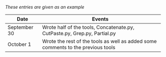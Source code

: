 *These entries are given as an example*

| Date        | Events
|-------------|--------------------
| September 30| Wrote half of the tools, Concatenate.py, CutPaste.py, Grep.py, Partial.py
| October   1 | Wrote the rest of the tools as well as added some comments to the previous tools


